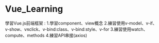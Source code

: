 # Vue_Learning

學習Vue.js前端框架 :
1.學習component、view概念
2.練習使用v-model、v-if、v-show、v:on:click、v-bind:class、v-bind:style、v-for
3.練習使用watch、compute、methods
4.練習API串接(axios)
